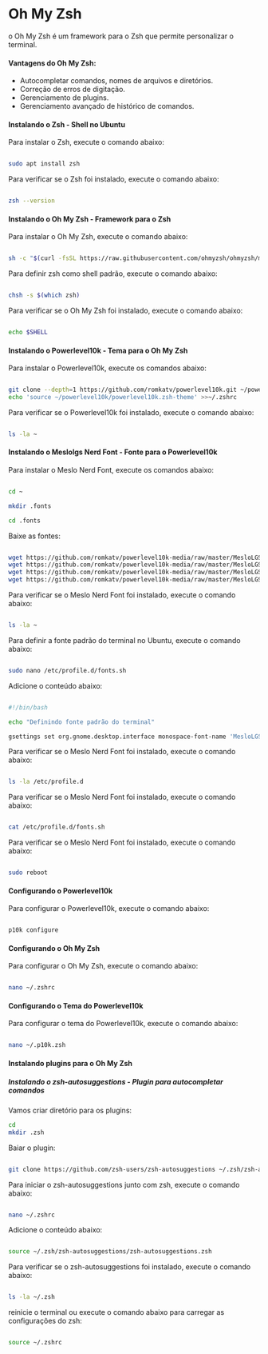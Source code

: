 # Oh My Zsh

o Oh My Zsh é um framework para o Zsh que permite personalizar o terminal.

#### Vantagens do Oh My Zsh:

- Autocompletar comandos, nomes de arquivos e diretórios.
- Correção de erros de digitação.
- Gerenciamento de plugins.
- Gerenciamento avançado de histórico de comandos.

#### Instalando o Zsh - Shell no Ubuntu

Para instalar o Zsh, execute o comando abaixo:

```bash

sudo apt install zsh
```

Para verificar se o Zsh foi instalado, execute o comando abaixo:

```bash

zsh --version
```

#### Instalando o Oh My Zsh - Framework para o Zsh

Para instalar o Oh My Zsh, execute o comando abaixo:

```bash

sh -c "$(curl -fsSL https://raw.githubusercontent.com/ohmyzsh/ohmyzsh/master/tools/install.sh)"
```

Para definir zsh como shell padrão, execute o comando abaixo:

```bash

chsh -s $(which zsh)
```

Para verificar se o Oh My Zsh foi instalado, execute o comando abaixo:

```bash

echo $SHELL
```

#### Instalando o Powerlevel10k - Tema para o Oh My Zsh

Para instalar o Powerlevel10k, execute os comandos abaixo:

```bash

git clone --depth=1 https://github.com/romkatv/powerlevel10k.git ~/powerlevel10k
echo 'source ~/powerlevel10k/powerlevel10k.zsh-theme' >>~/.zshrc

```

Para verificar se o Powerlevel10k foi instalado, execute o comando abaixo:

```bash

ls -la ~
```



#### Instalando o Meslolgs Nerd Font - Fonte para o Powerlevel10k

Para instalar o Meslo Nerd Font, execute os comandos abaixo:

```bash

cd ~

mkdir .fonts

cd .fonts

```

Baixe as fontes:

```bash

wget https://github.com/romkatv/powerlevel10k-media/raw/master/MesloLGS%20NF%20Regular.ttf
wget https://github.com/romkatv/powerlevel10k-media/raw/master/MesloLGS%20NF%20Bold.ttf
wget https://github.com/romkatv/powerlevel10k-media/raw/master/MesloLGS%20NF%20Italic.ttf
wget https://github.com/romkatv/powerlevel10k-media/raw/master/MesloLGS%20NF%20Bold%20Italic.ttf

```

Para verificar se o Meslo Nerd Font foi instalado, execute o comando abaixo:

```bash

ls -la ~
```
Para definir a fonte padrão do terminal no Ubuntu, execute o comando abaixo:

```bash

sudo nano /etc/profile.d/fonts.sh
```

Adicione o conteúdo abaixo:

```bash

#!/bin/bash

echo "Definindo fonte padrão do terminal"

gsettings set org.gnome.desktop.interface monospace-font-name 'MesloLGS NF Regular 11'
```

Para verificar se o Meslo Nerd Font foi instalado, execute o comando abaixo:

```bash

ls -la /etc/profile.d
```

Para verificar se o Meslo Nerd Font foi instalado, execute o comando abaixo:

```bash

cat /etc/profile.d/fonts.sh
```

Para verificar se o Meslo Nerd Font foi instalado, execute o comando abaixo:

```bash

sudo reboot
```



#### Configurando o Powerlevel10k

Para configurar o Powerlevel10k, execute o comando abaixo:

```bash

p10k configure
```

#### Configurando o Oh My Zsh

Para configurar o Oh My Zsh, execute o comando abaixo:

```bash

nano ~/.zshrc
```

#### Configurando o Tema do Powerlevel10k

Para configurar o tema do Powerlevel10k, execute o comando abaixo:

```bash

nano ~/.p10k.zsh
```

#### Instalando plugins para o Oh My Zsh

##### Instalando o zsh-autosuggestions - Plugin para autocompletar comandos

Vamos criar diretório para os plugins:

```bash
cd
mkdir .zsh

```

Baiar o plugin:

```bash

git clone https://github.com/zsh-users/zsh-autosuggestions ~/.zsh/zsh-autosuggestions

```


Para iniciar o zsh-autosuggestions junto com zsh, execute o comando abaixo:

```bash

nano ~/.zshrc
```

Adicione o conteúdo abaixo:

```bash

source ~/.zsh/zsh-autosuggestions/zsh-autosuggestions.zsh

```

Para verificar se o zsh-autosuggestions foi instalado, execute o comando abaixo:

```bash

ls -la ~/.zsh
```

reinicie o terminal ou execute o comando abaixo para carregar as configurações do zsh:

```bash

source ~/.zshrc
```








